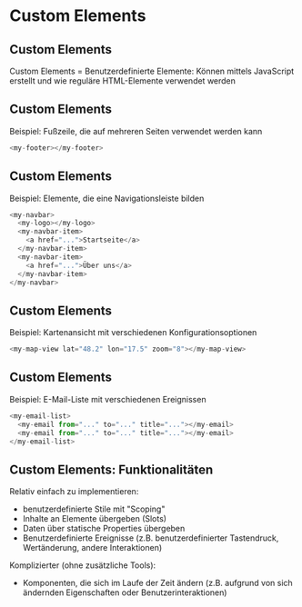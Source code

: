 # Custom Elements

## Custom Elements

Custom Elements = Benutzerdefinierte Elemente: Können mittels JavaScript erstellt und wie reguläre HTML-Elemente verwendet werden

## Custom Elements

Beispiel: Fußzeile, die auf mehreren Seiten verwendet werden kann

```js
<my-footer></my-footer>
```

## Custom Elements

Beispiel: Elemente, die eine Navigationsleiste bilden

```js
<my-navbar>
  <my-logo></my-logo>
  <my-navbar-item>
    <a href="...">Startseite</a>
  </my-navbar-item>
  <my-navbar-item>
    <a href="...">Über uns</a>
  </my-navbar-item>
</my-navbar>
```

## Custom Elements

Beispiel: Kartenansicht mit verschiedenen Konfigurationsoptionen

```js
<my-map-view lat="48.2" lon="17.5" zoom="8"></my-map-view>
```

## Custom Elements

Beispiel: E-Mail-Liste mit verschiedenen Ereignissen

```js
<my-email-list>
  <my-email from="..." to="..." title="..."></my-email>
  <my-email from="..." to="..." title="..."></my-email>
</my-email-list>
```

## Custom Elements: Funktionalitäten

Relativ einfach zu implementieren:

- benutzerdefinierte Stile mit "Scoping"
- Inhalte an Elemente übergeben (Slots)
- Daten über statische Properties übergeben
- Benutzerdefinierte Ereignisse (z.B. benutzerdefinierter Tastendruck, Wertänderung, andere Interaktionen)

Komplizierter (ohne zusätzliche Tools):

- Komponenten, die sich im Laufe der Zeit ändern (z.B. aufgrund von sich ändernden Eigenschaften oder Benutzerinteraktionen)
